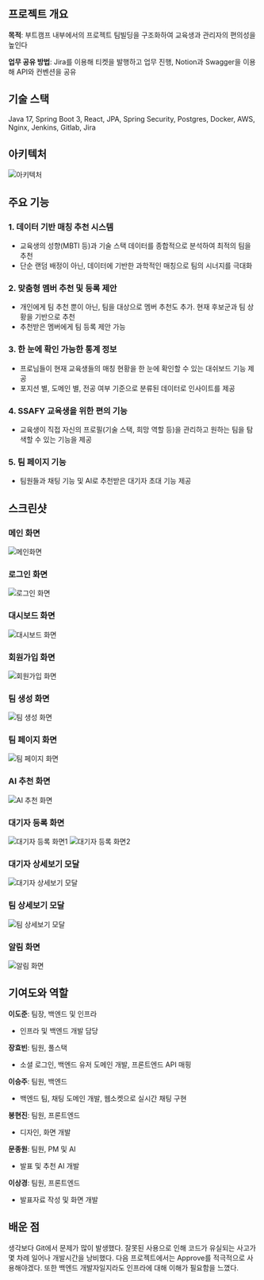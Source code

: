 ## 프로젝트 개요

**목적**: 부트캠프 내부에서의 프로젝트 팀빌딩을 구조화하여 교육생과 관리자의 편의성을 높인다

**업무 공유 방법**: Jira를 이용해 티켓을 발행하고 업무 진행, Notion과 Swagger을 이용해 API와 컨벤션을 공유

## 기술 스택

Java 17, Spring Boot 3, React, JPA, Spring Security, Postgres, Docker, AWS, Nginx, Jenkins, Gitlab, Jira

## 아키텍처
![아키텍처](./image/아키텍처.png)

## 주요 기능

### 1. 데이터 기반 매칭 추천 시스템

- 교육생의 성향(MBTI 등)과 기술 스택 데이터를 종합적으로 분석하여 최적의 팀을 추천
- 단순 랜덤 배정이 아닌, 데이터에 기반한 과학적인 매칭으로 팀의 시너지를 극대화

### 2. 맞춤형 멤버 추천 및 등록 제안

- 개인에게 팀 추천 뿐이 아닌, 팀을 대상으로 멤버 추천도 추가. 현재 후보군과 팀 상황을 기반으로 추천
- 추천받은 멤버에게 팀 등록 제안 가능

### 3. 한 눈에 확인 가능한 통계 정보

- 프로님들이 현재 교육생들의 매칭 현황을 한 눈에 확인할 수 있는 대쉬보드 기능 제공
- 포지션 별, 도메인 별, 전공 여부 기준으로 분류된 데이터로 인사이트를 제공

### 4. SSAFY 교육생을 위한 편의 기능

- 교육생이 직접 자신의 프로필(기술 스택, 희망 역할 등)을 관리하고 원하는 팀을 탐색할 수 있는 기능을 제공

### 5. 팀 페이지 기능

- 팀원들과 채팅 기능 및 AI로 추천받은 대기자 초대 기능 제공

## 스크린샷

### 메인 화면
![메인화면](./image/메인.png)

### 로그인 화면
![로그인 화면](./image/로그인.png)

### 대시보드 화면
![대시보드 화면](./image/대시보드.png)

### 회원가입 화면
![회원가입 화면](./image/회원가입.png)

### 팀 생성 화면
![팀 생성 화면](./image/팀_생성.png)

### 팀 페이지 화면
![팀 페이지 화면](./image/팀_페이지.png)

### AI 추천 화면
![AI 추천 화면](./image/팀원_추천.png)

### 대기자 등록 화면
![대기자 등록 화면1](./image/대기자등록1.png)
![대기자 등록 화면2](./image/대기자등록2.png)

### 대기자 상세보기 모달
![대기자 상세보기 모달](./image/대기자_상세보기.png)

### 팀 상세보기 모달
![팀 상세보기 모달](./image/팀_상세보기.png)

### 알림 화면
![알림 화면](./image/알림.png)

## 기여도와 역할

**이도준**: 팀장, 백엔드 및 인프라

- 인프라 및 백엔드 개발 담당

**장효빈**: 팀원, 풀스택

- 소셜 로그인, 백엔드 유저 도메인 개발, 프론트엔드 API 매핑

**이승주**: 팀원, 백엔드

- 백엔드 팀, 채팅 도메인 개발, 웹소켓으로 실시간 채팅 구현

**봉현진**: 팀원, 프론트엔드

- 디자인, 화면 개발

**문종원**: 팀원, PM 및 AI

- 발표 및 추천 AI 개발

**이상경**: 팀원, 프론트엔드

- 발표자료 작성 및 화면 개발

## 배운 점

생각보다 Git에서 문제가 많이 발생했다. 잘못된 사용으로 인해 코드가 유실되는 사고가 몇 차례 일어나 개발시간을 낭비했다. 다음 프로젝트에서는 Approve를 적극적으로 사용해야겠다. 또한 백엔드 개발자일지라도 인프라에 대해 이해가 필요함을 느꼈다.
